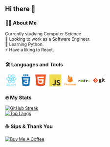 ## Hi there 👋

### :man_technologist: About Me
Currently studying Computer Science\
:telescope: Looking to work as a Software Engineer.\
:seedling: Learning Python.\
:zap: Have a liking to React.

### :hammer_and_wrench: Languages and Tools
<div>
  <img src="https://github.com/devicons/devicon/blob/master/icons/react/react-original-wordmark.svg" title="React" alt="React" width="40" height="40"/>&nbsp;
  <!-- <img src="https://github.com/devicons/devicon/blob/master/icons/redux/redux-original.svg" title="Redux" alt="Redux " width="40" height="40"/>&nbsp; -->
  <img src="https://github.com/devicons/devicon/blob/master/icons/css3/css3-plain-wordmark.svg"  title="CSS3" alt="CSS" width="40" height="40"/>&nbsp;
  <img src="https://github.com/devicons/devicon/blob/master/icons/html5/html5-original.svg" title="HTML5" alt="HTML" width="40" height="40"/>&nbsp;
  <img src="https://github.com/devicons/devicon/blob/master/icons/javascript/javascript-original.svg" title="JavaScript" alt="JavaScript" width="40" height="40"/>&nbsp;
  <img src="https://github.com/devicons/devicon/blob/master/icons/firebase/firebase-plain-wordmark.svg" title="Firebase" alt="Firebase" width="40" height="40"/>&nbsp;
  <!-- <img src="https://github.com/devicons/devicon/blob/master/icons/mysql/mysql-original-wordmark.svg" title="MySQL"  alt="MySQL" width="40" height="40"/>&nbsp; -->
  <img src="https://github.com/devicons/devicon/blob/master/icons/nodejs/nodejs-original-wordmark.svg" title="NodeJS" alt="NodeJS" width="40" height="40"/>&nbsp;
  <img src="https://github.com/devicons/devicon/blob/master/icons/git/git-original-wordmark.svg" title="Git" **alt="Git" width="40" height="40"/>
</div>

### :fire: My Stats
[![GitHub Streak](http://github-readme-streak-stats.herokuapp.com?user=douglaswangome&theme=dark&background=616161)](https://git.io/streak-stats)
\
[![Top Langs](https://github-readme-stats.vercel.app/api/top-langs/?username=douglaswangome&theme=dracula)](https://github.com/douglaswangome/github-readme-stats)

### :coffee: Sips & Thank You
<a href="https://www.buymeacoffee.com/ishdagnesh" target="_blank"><img src="https://cdn.buymeacoffee.com/buttons/default-blue.png" alt="Buy Me A Coffee" height="41" width="174"></a>

